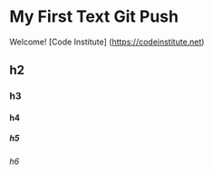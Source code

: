 # My First Text Git Push

Welcome! [Code Institute] (https://codeinstitute.net)

## h2

### h3

#### h4

##### h5

###### h6